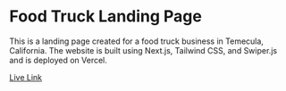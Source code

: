 # Food Truck Landing Page

This is a landing page created for a food truck business in Temecula, California. The website is built using Next.js, Tailwind CSS, and Swiper.js and is deployed on Vercel.

[Live Link](https://foodtruck-roan.vercel.app/)
